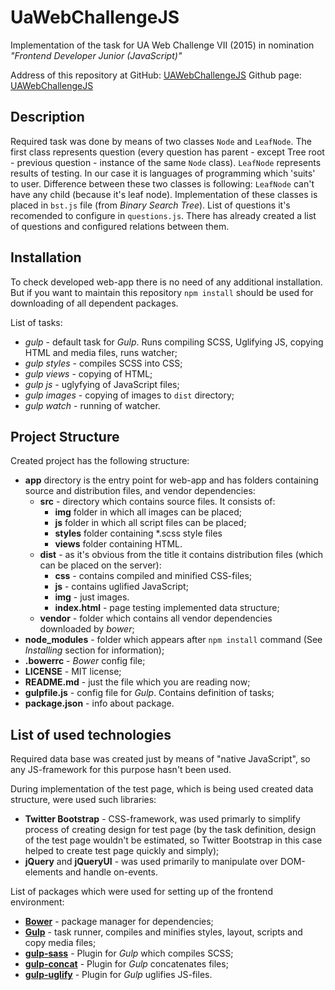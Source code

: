 # UaWebChallengeJS

Implementation of the task for UA Web Challenge VII (2015) in nomination *"Frontend Developer Junior (JavaScript)"*

Address of this repository at GitHub: [UAWebChallengeJS](https://github.com/BeatC/UaWebChallengeJS) 
Github page: [UAWebChallengeJS](beatc.github.io/UaWebChallengeJS)

## Description
Required task was done by means of two classes `Node` and `LeafNode`. The first class represents question (every question has parent - except Tree root - previous question - instance of the same `Node` class). `LeafNode` represents results of testing. In our case it is languages of programming which 'suits' to user. Difference between these two classes is following: `LeafNode` can't have any child (because it's leaf node). Implementation of these classes is placed in `bst.js` file (from *Binary Search Tree*). List of questions it's recomended to configure in `questions.js`. There has already created a list of questions and configured relations between them.

## Installation
To check developed web-app there is no need of any additional installation. But if you want to maintain this repository `npm install` should be used for downloading of all dependent packages.

List of tasks:
* _gulp_ - default task for *Gulp*. Runs compiling SCSS, Uglifying JS, copying HTML and media files, runs watcher;
* _gulp styles_ - compiles SCSS into CSS;
* _gulp views_ - copying of HTML;
* _gulp js_ - uglyfying of JavaScript files;
* _gulp images_ - copying of images to `dist` directory;
* _gulp watch_ - running of watcher.

## Project Structure
Created project has the following structure:
* __app__ directory is the entry point for web-app and has folders containing source and distribution files,
and vendor dependencies:
	* __src__ - directory which contains source files. It consists of:
		* __img__ folder in which all images can be placed;
		* __js__ folder in which all script files can be placed;
		* __styles__ folder containing *.scss style files
		* __views__ folder containing HTML.
	* __dist__ - as it's obvious from the title it contains distribution files (which can be placed on the server):
		* __css__ - contains compiled and minified CSS-files;
		* __js__ - contains uglified JavaScript;
		* __img__ - just images.
		* __index.html__ - page testing implemented data structure;
	* __vendor__ - folder which contains all vendor dependencies downloaded by *bower*;
* __node_modules__ - folder which appears after `npm install` command (See *Installing* section for information);
* __.bowerrc__ - *Bower* config file;
* __LICENSE__ - MIT license;
* __README.md__ - just the file which you are reading now;
* __gulpfile.js__ - config file for *Gulp*. Contains definition of tasks;
* __package.json__ - info about package.

## List of used technologies

Required data base was created just by means of "native JavaScript", so any JS-framework for this purpose hasn't been used.

During implementation of the test page, which is being used created data structure, were used such libraries:
* __Twitter Bootstrap__ - CSS-framework, was used primarly to simplify process of creating design for test page (by the task definition, design of the test page wouldn't be estimated, so Twitter Bootstrap in this case helped to create test page quickly and simply);
* __jQuery__ and __jQueryUI__ - was used primarily to manipulate over DOM-elements and handle on-events.

List of packages which were used for setting up of the frontend environment:
* [__Bower__](http://bower.io) - package manager for dependencies;
* [__Gulp__](http://gulpjs.com) - task runner, compiles and minifies styles, layout, scripts and copy media files;
* [__gulp-sass__](https://www.npmjs.com/package/gulp-sass) - Plugin for *Gulp* which compiles SCSS;
* [__gulp-concat__](https://www.npmjs.com/package/gulp-concat) - Plugin for *Gulp* concatenates files;
* [__gulp-uglify__](https://www.npmjs.com/package/gulp-uglify) - Plugin for *Gulp* uglifies JS-files.
